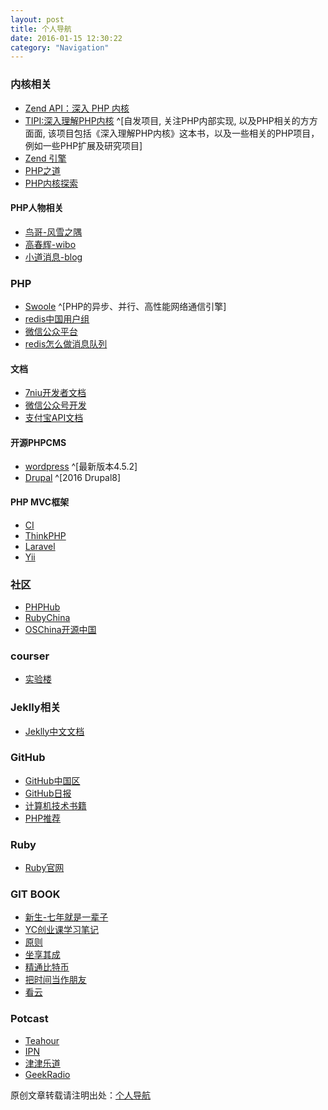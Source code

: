 ```yaml
---
layout: post
title: 个人导航
date: 2016-01-15 12:30:22
category: "Navigation"
---
```


### 内核相关

- [Zend API：深入 PHP 内核](http://www.webzhishi.com/chm/php/internals2.ze1.zendapi.php)
- [TIPI:深入理解PHP内核](http://www.php-internals.com/book/) ^[自发项目, 关注PHP内部实现, 以及PHP相关的方方面面, 该项目包括《深入理解PHP内核》这本书，以及一些相关的PHP项目，例如一些PHP扩展及研究项目]
- [Zend 引擎](http://www.nowamagic.net/librarys/veda/detail/1291)
- [PHP之道](http://www.kancloud.cn/thinkphp/php-the-right-way/3126)
- [PHP内核探索](http://www.yiifans.com/portal.php?mod=view&aid=474)

#### PHP人物相关
- [鸟哥-风雪之隅](http://www.laruence.com/) 
- [高春辉-wibo](http://weibo.com/gaochunhui1975?topnav=1&wvr=6&topsug=1&is_all=1)
- [小道消息-blog](http://mt.dbanotes.net/)

### PHP
- [Swoole](http://www.swoole.com/) ^[PHP的异步、并行、高性能网络通信引擎]
- [redis中国用户组](http://www.redis.cn/)
- [微信公众平台](https://mp.weixin.qq.com/cgi-bin/loginpage?t=wxm2-login&lang=zh_CN)
- [redis怎么做消息队列](https://www.zhihu.com/question/20795043)

#### 文档
- [7niu开发者文档](http://developer.qiniu.com/code/v7/sdk/php.html)
- [微信公众号开发](http://mp.weixin.qq.com/wiki/home/)
- [支付宝API文档](https://openhome.alipay.com/doc/toPackage.htm)

#### 开源PHPCMS

- [wordpress](https://cn.wordpress.org/) ^[最新版本4.5.2]
- [Drupal](https://www.drupal.org/) ^[2016 Drupal8]

#### PHP MVC框架
- [CI](http://codeigniter.org.cn/user_guide/)
- [ThinkPHP](http://www.thinkphp.cn/)
- [Laravel](http://laravel-china.org/docs/5.1)
- [Yii](http://www.yiichina.com/doc)

### 社区
- [PHPHub](https://phphub.org/)
- [RubyChina](http://ruby-china.org/)
- [OSChina开源中国](http://www.oschina.net/project/tag/71/cms)


### courser
- [实验楼](https://www.shiyanlou.com)

### Jeklly相关
- [Jeklly中文文档](http://jekyll.bootcss.com/docs/home/)


### GitHub
- [GitHub中国区](http://creatist.cn/rank/)
- [GitHub日报](http://www.open-open.com/github/)
- [计算机技术书籍](https://github.com/EZLippi/practical-programming-books#%E8%AE%BE%E8%AE%A1%E6%A8%A1%E5%BC%8F)
- [PHP推荐](https://github.com/EZLippi/practical-programming-books#php)

### Ruby
- [Ruby官网](https://www.ruby-lang.org/zh_cn/)

### GIT BOOK

- [新生-七年就是一辈子](http://www.zhibimo.com/read/xiaolai/reborn-every-7-years/)
- [YC创业课学习笔记](http://www.zhibimo.com/read/xiaolai/growth/)
- [原则](http://www.zhibimo.com/read/wang-miao/yuan-ze/)
- [坐享其成](http://www.zhibimo.com/read/xiaolai/zuo-xiang-qi-cheng/index.html)
- [精通比特币](http://www.zhibimo.com/read/wang-miao/mastering-bitcoin/)
- [把时间当作朋友](http://www.zhibimo.com/read/xiaolai/ba-shi-jian-dang-zuo-peng-you/index.html)
- [看云](http://www.kancloud.cn/explore)

### Potcast
- [Teahour](http://teahour.fm/)
- [IPN](http://ipn.li/)
- [津津乐道](https://jinjinledao.org/)
- [GeekRadio](http://geek.wasai.org/)



[^1]: 阿迪












原创文章转载请注明出处：[个人导航](https://unclethree.github.io/navigation/2016/01/15/artice-for-the-self-nav-album.html)